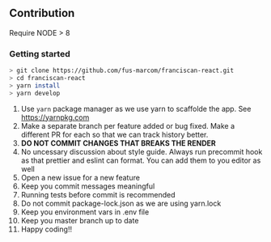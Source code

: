 ## Contribution

Require NODE > 8

### Getting started

```sh
> git clone https://github.com/fus-marcom/franciscan-react.git
> cd franciscan-react
> yarn install
> yarn develop
```

1. Use `yarn` package manager as we use yarn to scaffolde the app. See https://yarnpkg.com
2. Make a separate branch per feature added or bug fixed. Make a different PR for each so that we can track history better.
3. **DO NOT COMMIT CHANGES THAT BREAKS THE RENDER**
4. No uncessary discussion about style guide. Always run precommit hook as that prettier and eslint can format. You can add them to you editor as well
5. Open a new issue for a new feature
6. Keep you commit messages meaningful
7. Running tests before commit is recommended
8. Do not commit package-lock.json as we are using yarn.lock
9. Keep you environment vars in .env file
10. Keep  you master branch up to date
11. Happy coding!!